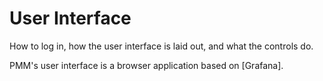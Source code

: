 # User Interface

How to log in, how the user interface is laid out, and what the controls do.

PMM's user interface is a browser application based on [Grafana].
